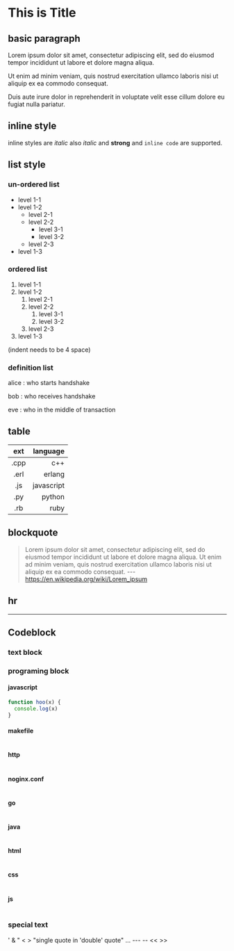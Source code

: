 # This is Title

## basic paragraph

Lorem ipsum dolor sit amet, consectetur adipiscing elit, sed do eiusmod tempor incididunt ut labore et dolore magna aliqua.

Ut enim ad minim veniam, quis nostrud exercitation ullamco laboris nisi ut aliquip ex ea commodo consequat.

Duis aute irure dolor in reprehenderit in voluptate velit esse cillum dolore eu fugiat nulla pariatur.


## inline style

inline styles are  _italic_ also *italic* and **strong** and `inline code` are supported.


## list style


### un-ordered list

- level 1-1
- level 1-2
  - level 2-1
  - level 2-2
    - level 3-1
    - level 3-2
  - level 2-3
- level 1-3


### ordered list

1. level 1-1
1. level 1-2
    1. level 2-1
    1. level 2-2
        1. level 3-1
        1. level 3-2
    1. level 2-3
1. level 1-3

(indent needs to be 4 space)


### definition list

alice
: who starts handshake

bob
: who receives handshake

eve
: who in the middle of transaction


## table

| ext|  language|
|:--:|---------:|
|.cpp|       c++|
|.erl|    erlang|
|.js |javascript|
|.py |    python|
|.rb |      ruby|



## blockquote

> Lorem ipsum dolor sit amet, consectetur adipiscing elit, sed do eiusmod tempor incididunt ut labore et dolore magna aliqua.
> Ut enim ad minim veniam, quis nostrud exercitation ullamco laboris nisi ut aliquip ex ea commodo consequat.
> --- https://en.wikipedia.org/wiki/Lorem_ipsum


## hr

---


## Codeblock


### text block


### programing block


#### javascript


```js
function hoo(x) {
  console.log(x)
}
```


#### makefile


```make:code/Makefile
```


#### http


```http:code/http
```


#### noginx.conf


```conf:code/nginx.conf
```


#### go


```go:code/sample.go
```


#### java


```java:code/sample.java
```


#### html


```html:code/sample.html
```


#### css


```css:code/style.css
```


#### js


```js:code/script.js
```


### special text

' & " < > "single quote in 'double' quote" ... --- -- << >>
